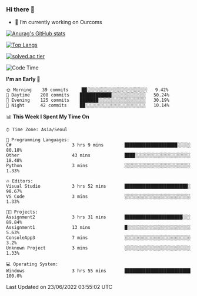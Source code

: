 ### Hi there 👋

- 🔭 I’m currently working on Ourcoms

<!--
**Rhange/Rhange** is a ✨ _special_ ✨ repository because its `README.md` (this file) appears on your GitHub profile.

Here are some ideas to get you started:

- 🌱 I’m currently learning ...
- 👯 I’m looking to collaborate on ...
- 🤔 I’m looking for help with ...
- 💬 Ask me about ...
- 📫 How to reach me: ...
- 😄 Pronouns: ...
- ⚡ Fun fact: ...
-->

[![Anurag's GitHub stats](https://github-readme-stats.vercel.app/api?username=rhange&show_icons=true&theme=gruvbox)](https://github.com/anuraghazra/github-readme-stats)

[![Top Langs](https://github-readme-stats.vercel.app/api/top-langs/?username=rhange&layout=compact&theme=gruvbox)](https://github.com/anuraghazra/github-readme-stats)

[![solved.ac tier](http://mazassumnida.wtf/api/generate_badge?boj=rhange0511)](https://solved.ac/rhange0511)

  <!--START_SECTION:waka-->
![Code Time](http://img.shields.io/badge/Code%20Time-0%20secs-blue)

**I'm an Early 🐤** 

```text
🌞 Morning    39 commits     ██░░░░░░░░░░░░░░░░░░░░░░░   9.42% 
🌆 Daytime    208 commits    ████████████░░░░░░░░░░░░░   50.24% 
🌃 Evening    125 commits    ███████░░░░░░░░░░░░░░░░░░   30.19% 
🌙 Night      42 commits     ██░░░░░░░░░░░░░░░░░░░░░░░   10.14%

```


📊 **This Week I Spent My Time On** 

```text
⌚︎ Time Zone: Asia/Seoul

💬 Programming Languages: 
C#                       3 hrs 9 mins        ████████████████████░░░░░   80.18% 
Other                    43 mins             ████░░░░░░░░░░░░░░░░░░░░░   18.48% 
Python                   3 mins              ░░░░░░░░░░░░░░░░░░░░░░░░░   1.33%

🔥 Editors: 
Visual Studio            3 hrs 52 mins       ████████████████████████░   98.67% 
VS Code                  3 mins              ░░░░░░░░░░░░░░░░░░░░░░░░░   1.33%

🐱‍💻 Projects: 
Assignment2              3 hrs 31 mins       ██████████████████████░░░   89.84% 
Assignment1              13 mins             █░░░░░░░░░░░░░░░░░░░░░░░░   5.63% 
ConsoleApp3              7 mins              ░░░░░░░░░░░░░░░░░░░░░░░░░   3.2% 
Unknown Project          3 mins              ░░░░░░░░░░░░░░░░░░░░░░░░░   1.33%

💻 Operating System: 
Windows                  3 hrs 55 mins       █████████████████████████   100.0%

```


 Last Updated on 23/06/2022 03:55:02 UTC
<!--END_SECTION:waka-->
